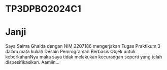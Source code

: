 # TP3DPBO2024C1
# Janji
Saya Salma Ghaida dengan NIM 2207186 mengerjakan Tugas Praktikum 3 dalam mata kuliah Desain Pemrograman Berbasis Objek untuk keberkahanNya maka saya tidak melakukan kecurangan seperti yang telah dispesifikasikan. Aamiin...
